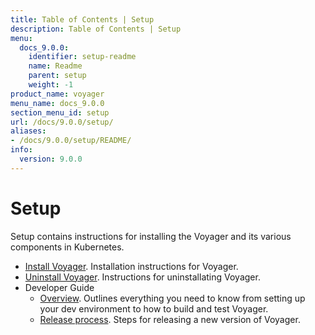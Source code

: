 ```yaml
---
title: Table of Contents | Setup
description: Table of Contents | Setup
menu:
  docs_9.0.0:
    identifier: setup-readme
    name: Readme
    parent: setup
    weight: -1
product_name: voyager
menu_name: docs_9.0.0
section_menu_id: setup
url: /docs/9.0.0/setup/
aliases:
- /docs/9.0.0/setup/README/
info:
  version: 9.0.0
---
```


# Setup

Setup contains instructions for installing the Voyager and its various components in Kubernetes.

- [Install Voyager](/docs/9.0.0/setup/install). Installation instructions for Voyager.
- [Uninstall Voyager](/docs/9.0.0/setup/uninstall). Instructions for uninstallating Voyager.
- Developer Guide
  - [Overview](/docs/9.0.0/setup/developer-guide/overview). Outlines everything you need to know from setting up your dev environment to how to build and test Voyager.
  - [Release process](/docs/9.0.0/setup/developer-guide/release). Steps for releasing a new version of Voyager.
